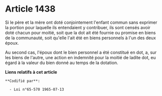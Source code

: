 # Article 1438

Si le père et la mère ont doté conjointement l'enfant commun sans exprimer la portion pour laquelle ils entendaient y
contribuer, ils sont censés avoir doté chacun pour moitié, soit que la dot ait été fournie ou promise en biens de la
communauté, soit qu'elle l'ait été en biens personnels à l'un des deux époux.

Au second cas, l'époux dont le bien personnel a été constitué en dot, a, sur les biens de l'autre, une action en indemnité
pour la moitié de ladite dot, eu égard à la valeur du bien donné au temps de la dotation.

**Liens relatifs à cet article**

	**Codifié par**:

	  - Loi n°65-570 1965-07-13

